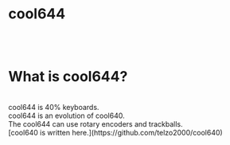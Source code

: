 # cool644
<br><br>

# What is cool644?

<br>
cool644 is 40% keyboards.
<br>
cool644 is an evolution of cool640.
<br>
The cool644 can use rotary encoders and trackballs.
<br>
[cool640 is written here.](https://github.com/telzo2000/cool640)
